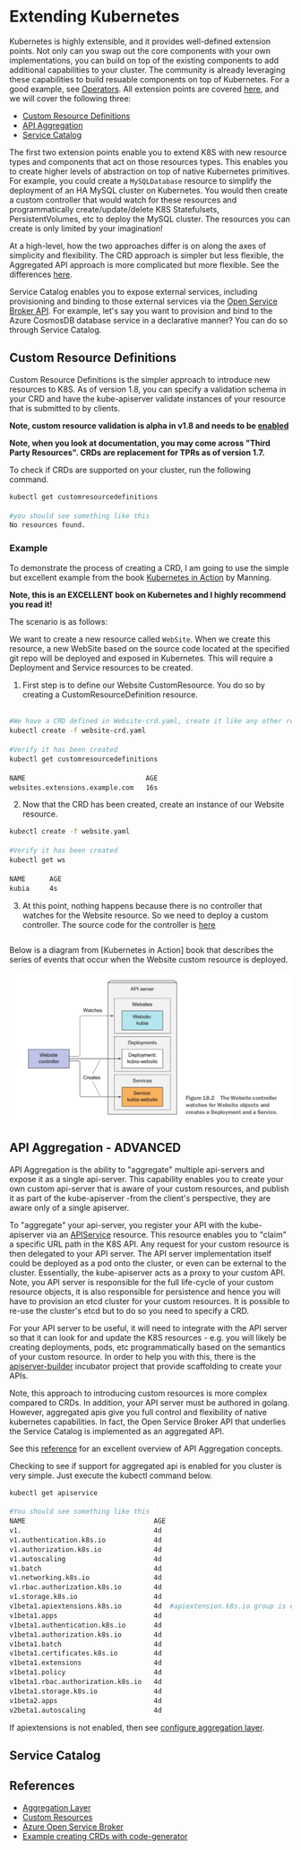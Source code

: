 # Extending Kubernetes #

Kubernetes is highly extensible, and it provides well-defined extension points. Not only can you swap out the core components with your own implementations, you can build on top of the existing components to add additional capabilities to your cluster.  The community is already leveraging these capabilities to build resuable components on top of Kubernetes.  For a good example, see [Operators](https://coreos.com/operators/). All extension points are covered [here](https://kubernetes.io/docs/concepts/overview/extending/), and we will cover the following three:

- [Custom Resource Definitions](#markdown-header-custom-resource-definitions)
- [API Aggregation](#markdown-header-api-aggregation-advanced)
- [Service Catalog](#markdown-service-catalog) 

The first two extension points enable you to extend K8S with new resource types and components that act on those resources types.  This enables you to create higher levels of abstraction on top of native Kubernetes primitives.  For example, you could create a `MySQLDatabase` resource to simplify the deployment of an HA MySQL cluster on Kubernetes.  You would then create a custom controller that would watch for these resources and programmatically create/update/delete K8S Statefulsets, PersistentVolumes, etc to deploy the MySQL cluster.  The resources you can create is only limited by your imagination!  

At a high-level, how the two approaches differ is on along the axes of simplicity and flexibility.  The CRD approach is simpler but less flexible, the Aggregated API approach is more complicated but more flexible.  See the differences [here](https://www.openservicebrokerapi.org/).  

Service Catalog enables you to expose external services, including provisioning and binding to those external services via the [Open Service Broker API](https://www.openservicebrokerapi.org/).   For example, let's say you want to provision and bind to the Azure CosmosDB database service in a declarative manner?  You can do so through Service Catalog.

## Custom Resource Definitions

Custom Resource Definitions is the simpler approach to introduce new resources to K8S.  As of version 1.8, you can specify a validation schema in your CRD and have the kube-apiserver validate instances of your resource that is submitted to by clients.  

**Note, custom resource validation is alpha in v1.8 and needs to be [enabled](https://kubernetes.io/docs/tasks/access-kubernetes-api/extend-api-custom-resource-definitions/)** 

**Note, when you look at documentation, you may come across "Third Party Resources".  CRDs are replacement for TPRs as of version 1.7.**

To check if CRDs are supported on your cluster, run the following command.

```sh
kubectl get customresourcedefinitions

#you should see something like this
No resources found.
```

### Example 

To demonstrate the process of creating a CRD, I am going to use the simple but excellent example from the book [Kubernetes in Action](https://www.manning.com/books/kubernetes-in-action) by Manning.

**Note, this is an EXCELLENT book on Kubernetes and I highly recommend you read it!**

The scenario is as follows:

We want to create a new resource called `WebSite`.  When we create this resource, a new WebSite based on the source code located at the specified git repo will be deployed and exposed in Kubernetes.  This will require a Deployment and Service resources to be created.

1. First step is to define our Website CustomResource.  You do so by creating a CustomResourceDefinition resource. 

```sh

#We have a CRD defined in Website-crd.yaml, create it like any other resource
kubectl create -f website-crd.yaml

#Verify it has been created
kubectl get customresourcedefinitions

NAME                              AGE
websites.extensions.example.com   16s

```

2. Now that the CRD has been created, create an instance of our Website resource.

```sh
kubectl create -f website.yaml

#Verify it has been created
kubectl get ws

NAME      AGE
kubia     4s

```
3. At this point, nothing happens because there is no controller that watches for the Website resource.  So we need to deploy a custom controller.  The source code for the controller is [here](https://github.com/luksa/k8s-website-controller)

```sh

```

Below is a diagram from [Kubernetes in Action] book that describes the series of events that occur when the Website custom resource is deployed.

![Website Controller](website-controller.png "Website Controller")

## API Aggregation - ADVANCED

API Aggregation is the ability to "aggregate" multiple api-servers and expose it as a single api-server.  This capability enables you to create your own custom api-server that is aware of your custom resources, and publish it as part of the kube-apiserver -from the client's perspective, they are aware only of a single apiserver. 

To "aggregate" your api-server, you register your API with the kube-apiserver via an [APIService](https://kubernetes.io/docs/reference/generated/kubernetes-api/v1.9/#apiservice-v1beta1-apiregistration) resource.  This resource enables you to "claim" a specific URL path in the K8S API.  Any request for your custom resource is then delegated to your API server. The API server implementation itself could be deployed as a pod onto the cluster, or even can be external to the cluster.  Essentially, the kube-apiserver acts as a proxy to your custom API.  Note, you API server is responsible for the full life-cycle of your custom resource objects, it is also responsible for persistence and hence you will have to provision an etcd cluster for your custom resources.  It is possible to re-use the cluster's etcd but to do so you need to specify a CRD.

For your API server to be useful, it will need to integrate with the API server so that it can look for and update the K8S resources - e.g. you will likely be creating deployments, pods, etc programmatically based on the semantics of your custom resource.  In order to help you with this, there is the [apiserver-builder](https://github.com/kubernetes-incubator/apiserver-builder/blob/master/README.md) incubator project that provide scaffolding to create your APIs. 

Note, this approach to introducing custom resources is more complex compared to CRDs.  In addition, your API server must be authored in golang.  However, aggregated apis give you full control and flexibility of native kubernetes capabilities.  In fact, the Open Service Broker API that underlies the Service Catalog is implemented as an aggregated API.

See this [reference](https://github.com/kubernetes-incubator/apiserver-builder/blob/master/docs/concepts/aggregation.md) for an excellent overview of API Aggregation concepts.

Checking to see if support for aggregated api is enabled for you cluster is very simple.  Just execute the kubectl command below.

```sh
kubectl get apiservice

#You should see something like this
NAME                                AGE
v1.                                 4d
v1.authentication.k8s.io            4d
v1.authorization.k8s.io             4d
v1.autoscaling                      4d
v1.batch                            4d
v1.networking.k8s.io                4d
v1.rbac.authorization.k8s.io        4d
v1.storage.k8s.io                   4d
v1beta1.apiextensions.k8s.io        4d  #apiextension.k8s.io group is enabled
v1beta1.apps                        4d
v1beta1.authentication.k8s.io       4d
v1beta1.authorization.k8s.io        4d
v1beta1.batch                       4d
v1beta1.certificates.k8s.io         4d
v1beta1.extensions                  4d
v1beta1.policy                      4d
v1beta1.rbac.authorization.k8s.io   4d
v1beta1.storage.k8s.io              4d
v1beta2.apps                        4d
v2beta1.autoscaling                 4d
```
If apiextensions is not enabled, then see [configure aggregation layer](https://kubernetes.io/docs/tasks/access-kubernetes-api/configure-aggregation-layer/).

## Service Catalog

## References

- [Aggregation Layer](https://kubernetes.io/docs/concepts/api-extension/apiserver-aggregation/)
- [Custom Resources](https://kubernetes.io/docs/concepts/api-extension/custom-resources/)
- [Azure Open Service Broker](https://azure.microsoft.com/en-us/blog/connect-your-applications-to-azure-with-open-service-broker-for-azure/)
- [Example creating CRDs with code-generator](https://github.com/kubernetes/sample-controller)


